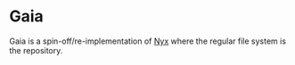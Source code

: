 # Gaia

Gaia is a spin-off/re-implementation of [Nyx](https://github.com/shutkas/Nyx-Ruby) where the regular file system is the repository.
